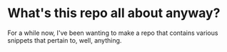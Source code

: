 # What's this repo all about anyway?

For a while now, I've been wanting to make a repo that contains various snippets that pertain to, well, anything.
